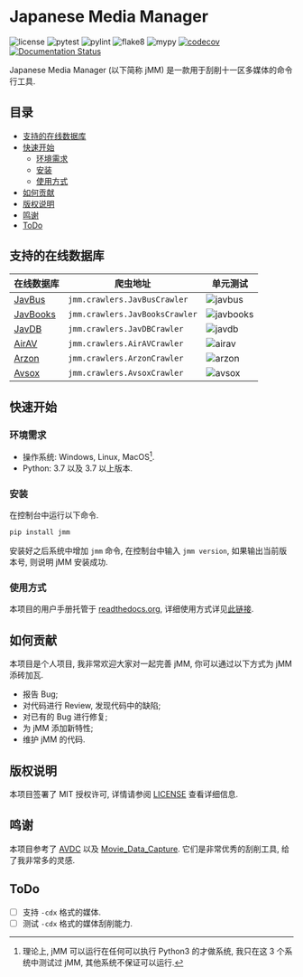# Japanese Media Manager

![license](https://img.shields.io/badge/license-MIT-green)
![pytest](https://github.com/zqmillet/japanese_media_manager/actions/workflows/pytest.yml/badge.svg)
![pylint](https://github.com/zqmillet/japanese_media_manager/actions/workflows/pylint.yml/badge.svg)
![flake8](https://github.com/zqmillet/japanese_media_manager/actions/workflows/flake8.yml/badge.svg)
![mypy](https://github.com/zqmillet/japanese_media_manager/actions/workflows/mypy.yml/badge.svg)
[![codecov](https://codecov.io/gh/zqmillet/japanese_media_manager/branch/main/graph/badge.svg?token=XV3ZZ6JX15)](https://codecov.io/gh/zqmillet/japanese_media_manager)
[![Documentation Status](https://readthedocs.org/projects/japanese-media-manager/badge/?version=latest)](https://japanese-media-manager.readthedocs.io/zh_CN/latest/?badge=latest)

Japanese Media Manager (以下简称 jMM) 是一款用于刮削十一区多媒体的命令行工具.

## 目录

<!-- vim-markdown-toc GFM -->

* [支持的在线数据库](#支持的在线数据库)
* [快速开始](#快速开始)
    * [环境需求](#环境需求)
    * [安装](#安装)
    * [使用方式](#使用方式)
* [如何贡献](#如何贡献)
* [版权说明](#版权说明)
* [鸣谢](#鸣谢)
* [ToDo](#todo)

<!-- vim-markdown-toc -->

## 支持的在线数据库

| 在线数据库 | 爬虫地址 | 单元测试 |
| --- | --- | --- |
| [JavBus](https://www.javbus.com/) | `jmm.crawlers.JavBusCrawler`   | ![javbus](https://github.com/zqmillet/japanese_media_manager/actions/workflows/crawler_javbus.yml/badge.svg)     |
| [JavBooks](https://jmvbt.com/)    | `jmm.crawlers.JavBooksCrawler` | ![javbooks](https://github.com/zqmillet/japanese_media_manager/actions/workflows/crawler_javbooks.yml/badge.svg) |
| [JavDB](https://www.javdb36.com/) | `jmm.crawlers.JavDBCrawler`    | ![javdb](https://github.com/zqmillet/japanese_media_manager/actions/workflows/crawler_javdb.yml/badge.svg)       |
| [AirAV](https://cn.airav.wiki/)   | `jmm.crawlers.AirAVCrawler`    | ![airav](https://github.com/zqmillet/japanese_media_manager/actions/workflows/crawler_airav.yml/badge.svg)       |
| [Arzon](https://www.arzon.jp/)    | `jmm.crawlers.ArzonCrawler`    | ![arzon](https://github.com/zqmillet/japanese_media_manager/actions/workflows/crawler_arzon.yml/badge.svg)       |
| [Avsox](https://avsox.monster/)   | `jmm.crawlers.AvsoxCrawler`    | ![avsox](https://github.com/zqmillet/japanese_media_manager/actions/workflows/crawler_avsox.yml/badge.svg)       |

## 快速开始

### 环境需求

- 操作系统: Windows, Linux, MacOS[^1].
- Python: 3.7 以及 3.7 以上版本.

### 安装

在控制台中运行以下命令.

``` bash
pip install jmm
```

安装好之后系统中增加 `jmm` 命令, 在控制台中输入 `jmm version`, 如果输出当前版本号, 则说明 jMM 安装成功.

### 使用方式

本项目的用户手册托管于 [readthedocs.org](https://readthedocs.org/), 详细使用方式详见[此链接](https://japanese-media-manager.readthedocs.io/zh_CN/latest/?badge=latest).

## 如何贡献

本项目是个人项目, 我非常欢迎大家对一起完善 jMM, 你可以通过以下方式为 jMM 添砖加瓦.

- 报告 Bug;
- 对代码进行 Review, 发现代码中的缺陷;
- 对已有的 Bug 进行修复;
- 为 jMM 添加新特性;
- 维护 jMM 的代码.

## 版权说明

本项目签署了 MIT 授权许可, 详情请参阅 [LICENSE](LICENSE) 查看详细信息.

## 鸣谢

本项目参考了 [AVDC](https://github.com/moyy996/AVDC) 以及 [Movie_Data_Capture](https://github.com/yoshiko2/Movie_Data_Capture). 它们是非常优秀的刮削工具, 给了我非常多的灵感.

## ToDo

- [ ] 支持 ``-cdx`` 格式的媒体.
- [ ] 测试 ``-cdx`` 格式的媒体刮削能力.

[^1]: 理论上, jMM 可以运行在任何可以执行 Python3 的才做系统, 我只在这 3 个系统中测试过 jMM, 其他系统不保证可以运行.
